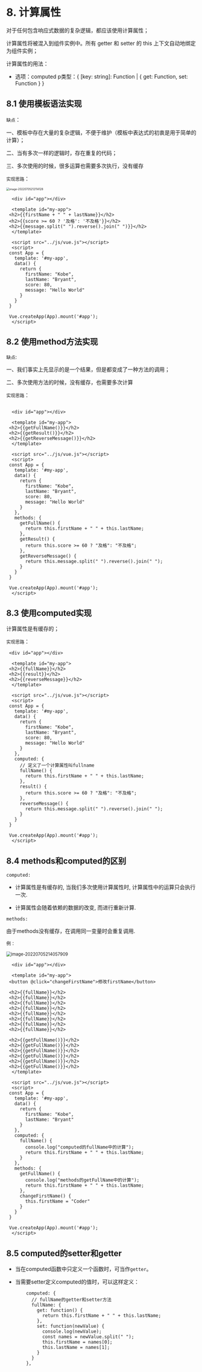 # 8. 计算属性

对于任何包含响应式数据的复杂逻辑，都应该使用计算属性； 

计算属性将被混入到组件实例中。所有 getter 和 setter 的 this 上下文自动地绑定为组件实例；



计算属性的用法： 

- 选项：computed p类型：{ [key: string]: Function | { get: Function, set: Function } }

## 8.1 使用模板语法实现

`缺点`：

一、模板中存在大量的复杂逻辑，不便于维护（模板中表达式的初衷是用于简单的计算）； 

二、当有多次一样的逻辑时，存在重复的代码； 

三、多次使用的时候，很多运算也需要多次执行，没有缓存



`实现思路`：

<img src="../../images/image-20220705212114128.png" alt="image-20220705212114128" style="zoom:50%;" />

```vue
  <div id="app"></div>

  <template id="my-app">
 <h2>{{firstName + " " + lastName}}</h2>
 <h2>{{score >= 60 ? '及格': '不及格'}}</h2>
 <h2>{{message.split(" ").reverse().join(" ")}}</h2>
  </template>

  <script src="../js/vue.js"></script>
  <script>
 const App = {
   template: '#my-app',
   data() {
     return {
       firstName: "Kobe",
       lastName: "Bryant",
       score: 80,
       message: "Hello World"
     }
   }
 }

 Vue.createApp(App).mount('#app');
  </script>
```



## 8.2 使用method方法实现

`缺点`:

一、我们事实上先显示的是一个结果，但是都变成了一种方法的调用； 

二、多次使用方法的时候，没有缓存，也需要多次计算



`实现思路`：

```vue
  
  <div id="app"></div>

  <template id="my-app">
 <h2>{{getFullName()}}</h2>
 <h2>{{getResult()}}</h2>
 <h2>{{getReverseMessage()}}</h2>
  </template>

  <script src="../js/vue.js"></script>
  <script>
 const App = {
   template: '#my-app',
   data() {
     return {
       firstName: "Kobe",
       lastName: "Bryant",
       score: 80,
       message: "Hello World"
     }
   },
   methods: {
     getFullName() {
       return this.firstName + " " + this.lastName;
     },
     getResult() {
       return this.score >= 60 ? "及格": "不及格";
     },
     getReverseMessage() {
       return this.message.split(" ").reverse().join(" ");
     }
   }
 }

 Vue.createApp(App).mount('#app');
  </script>
```



## 8.3 使用computed实现

计算属性是有缓存的；

`实现思路`：

```vue
 <div id="app"></div>

  <template id="my-app">
 <h2>{{fullName}}</h2>
 <h2>{{result}}</h2>
 <h2>{{reverseMessage}}</h2>
  </template>

  <script src="../js/vue.js"></script>
  <script>
 const App = {
   template: '#my-app',
   data() {
     return {
       firstName: "Kobe",
       lastName: "Bryant",
       score: 80,
       message: "Hello World"
     }
   },
   computed: {
     // 定义了一个计算属性叫fullname
     fullName() {
       return this.firstName + " " + this.lastName;
     },
     result() {
       return this.score >= 60 ? "及格": "不及格";
     },
     reverseMessage() {
       return this.message.split(" ").reverse().join(" ");
     }
   }
 }

 Vue.createApp(App).mount('#app');
  </script>
```



##  8.4 methods和computed的区别

`computed:`

- 计算属性是有缓存的, 当我们多次使用计算属性时, 计算属性中的运算只会执行一次.

- 计算属性会随着依赖的数据的改变, 而进行重新计算.

`methods:`

由于methods没有缓存，在调用同一变量时会重复调用.

`例：`

<img src="../../images/image-20220705214057909.png" alt="image-20220705214057909" style="zoom:80%;" />



```vue
  <div id="app"></div>

  <template id="my-app">
 <button @click="changeFirstName">修改firstName</button>

 <h2>{{fullName}}</h2>
 <h2>{{fullName}}</h2>
 <h2>{{fullName}}</h2>
 <h2>{{fullName}}</h2>
 <h2>{{fullName}}</h2>
 <h2>{{fullName}}</h2>
 <h2>{{fullName}}</h2>
 <h2>{{fullName}}</h2>

 <h2>{{getFullName()}}</h2>
 <h2>{{getFullName()}}</h2>
 <h2>{{getFullName()}}</h2>
 <h2>{{getFullName()}}</h2>
 <h2>{{getFullName()}}</h2>
 <h2>{{getFullName()}}</h2>
  </template>

  <script src="../js/vue.js"></script>
  <script>
 const App = {
   template: '#my-app',
   data() {
     return {
       firstName: "Kobe",
       lastName: "Bryant"
     }
   },
   computed: {
     fullName() {
       console.log("computed的fullName中的计算");
       return this.firstName + " " + this.lastName;
     }
   },
   methods: {
     getFullName() {
       console.log("methods的getFullName中的计算");
       return this.firstName + " " + this.lastName;
     },
     changeFirstName() {
       this.firstName = "Coder"
     }
   }
 }

 Vue.createApp(App).mount('#app');
  </script>
```



## 8.5 computed的setter和getter

- 当在computed函数中只定义一个函数时，可当作`getter`。

- 当需要setter定义computed的值时，可以这样定义：

  ```vue
      computed: {
        // fullName的getter和setter方法
        fullName: {
          get: function() {
            return this.firstName + " " + this.lastName;
          },
          set: function(newValue) {
            console.log(newValue);
            const names = newValue.split(" ");
            this.firstName = names[0];
            this.lastName = names[1];
          }
        }
      },
  ```


